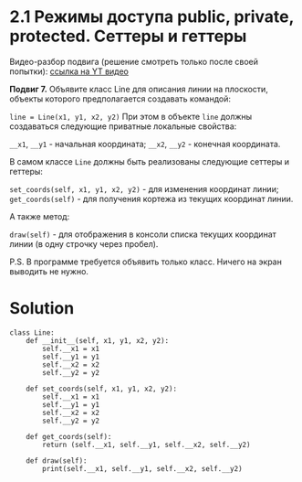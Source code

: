 # 2.1 Режимы доступа public, private, protected. Сеттеры и геттеры

Видео-разбор подвига (решение смотреть только после
своей попытки): [ссылка на YT видео](https://youtu.be/ZX8fVI0KTfE)

**Подвиг 7.** Объявите класс Line для описания линии
на плоскости, объекты которого предполагается создавать командой:

`line = Line(x1, y1, x2, y2)`
При этом в объекте `line` должны создаваться следующие 
приватные локальные свойства:

`__x1`, `__y1` - начальная координата;
`__x2`, `__y2` - конечная координата.

В самом классе `Line` должны быть реализованы
следующие сеттеры и геттеры:

`set_coords(self, x1, y1, x2, y2)` - для изменения
координат линии;
`get_coords(self)` - для получения кортежа из текущих 
координат линии.

А также метод:

`draw(self)` - для отображения в консоли списка текущих
координат линии (в одну строчку через пробел).

P.S. В программе требуется объявить только класс.
Ничего на экран выводить не нужно.

# Solution

```
class Line:
    def __init__(self, x1, y1, x2, y2):
        self.__x1 = x1
        self.__y1 = y1
        self.__x2 = x2
        self.__y2 = y2

    def set_coords(self, x1, y1, x2, y2):
        self.__x1 = x1
        self.__y1 = y1
        self.__x2 = x2
        self.__y2 = y2

    def get_coords(self):
        return (self.__x1, self.__y1, self.__x2, self.__y2)

    def draw(self):
        print(self.__x1, self.__y1, self.__x2, self.__y2)
```
